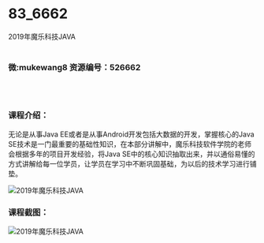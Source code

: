 # 83_6662
2019年魔乐科技JAVA
<br/></br>
<h3>微:mukewang8 资源编号：526662</h3>
<br/></br>
<h3>课程介绍：</h3>
<p>无论是从事<a title="查看与 Java 相关的文章" target="_blank">Java</a> EE或者是从事Android开发包括大数据的开发，掌握核心的<a title="查看与 Java 相关的文章" target="_blank">Java</a> SE技术是一门最重要的基础性知识，在本部分讲解中，魔乐科技软件学院的老师会根据多年的项目开发经验，将Java SE中的核心知识抽取出来，并以通俗易懂的方式讲解给每一位学员，让学员在学习中不断巩固基础，为以后的技术学习进行铺垫。</p>
<p><img src="https://www.ko996.com/wp-content/uploads/img/2019/08/1-105-300x213.png" alt="2019年魔乐科技JAVA"></p>
<h3>课程截图：</h3>
<p><img src="https://www.ko996.com/wp-content/uploads/img/2019/08/2-120.png" alt="2019年魔乐科技JAVA"></p>
